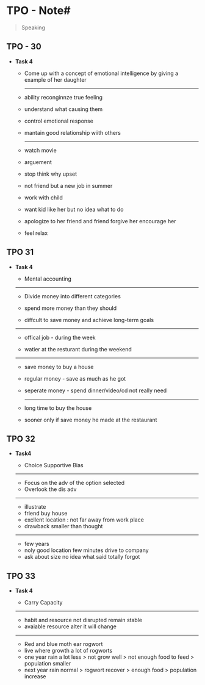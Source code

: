 # TPO - Note#

>   Speaking


## TPO - 30
* **Task 4**

  * Come up with a concept of emotional intelligence by giving a example of her daughter

    ---

  * ability  reconginnze true feeling

  * understand what causing them

  * control emotional response

  * mantain good relationship wiith others

    ----

  * watch movie

  * arguement

  * stop think why upset

  * not friend but a new job in summer

  * work with child

  * want kid like her but no idea what to do

  * apologize to her friend and friend forgive her encourage her 

  * feel relax
## TPO 31
*  **Task 4**
   *   Mental accounting

      ---

   *   Divide money into different categories

   *   spend more money than they should

   *   diffcult to save money and achieve long-term goals

      ---

   *   offical job - during the week 

   *   watier at the resturant during the weekend

      ---

   *   save money to buy a house

   *   regular money - save as much as he got

   *   seperate money - spend dinner/video/cd not really need

       ---

   *   long time to buy the house

   *   sooner only if save money he made at the restaurant


##  TPO 32

*   **Task4**

    *   Choice Supportive Bias

    ---

    *   Focus on the adv of the option selected
    *   Overlook the dis adv

    ---

    *   illustrate
    *    friend buy house 
    *   excllent location : not far away from work place
    *   drawback smaller than thought

    ---

    *   few years 
    *   noly good location few minutes drive to company
    *   ask about size  no idea what said totally forgot

## TPO 33

*   **Task 4**

    *   Carry Capacity

    ---

    *   habit and resource not disrupted remain stable
    *   avaiable resource alter it will change

    ---

    *   Red and blue moth ear rogwort
    *   live where growth a lot of rogworts
    *   one year rain a lot less > not grow well > not enough food to feed > population smaller
    *   next year rain normal > rogwort recover > enough food > population increase
